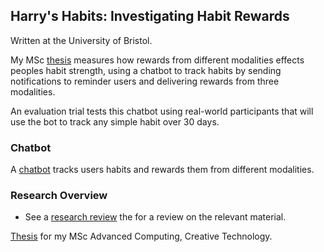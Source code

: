## Harry's Habits: Investigating Habit Rewards

Written at the University of Bristol.


My MSc [thesis](thesis/main.pdf) measures how rewards from different modalities effects peoples habit strength, using a chatbot to track habits by sending notifications to reminder users and delivering rewards from three modalities.

An evaluation trial tests this chatbot using real-world participants that will use the bot to track any simple habit over 30 days.


### Chatbot

A [chatbot](https://github.com/harrymt/habit-reward-chatbot) tracks users habits and rewards them from different modalities.


### Research Overview

- See a [research review](https://github.com/harrymt/habit-reward-thesis/releases/tag/0.1) the for a review on the relevant material.



[Thesis](thesis/main.pdf) for my MSc Advanced Computing, Creative Technology.
